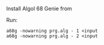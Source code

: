 Install Algol 68 Genie from 

Run:
```
a68g -nowarning prg.alg - 1 <input
a68g -nowarning prg.alg - 2 <input
```
